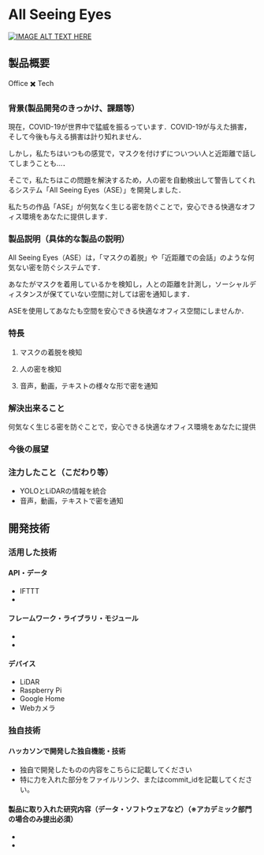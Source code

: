 # All Seeing Eyes

[![IMAGE ALT TEXT HERE](https://jphacks.com/wp-content/uploads/2020/09/JPHACKS2020_ogp.jpg)](https://www.youtube.com/watch?v=G5rULR53uMk)

## 製品概要

Office ✖️ Tech

### 背景(製品開発のきっかけ、課題等）

現在，COVID-19が世界中で猛威を振るっています．COVID-19が与えた損害，そして今後も与える損害は計り知れません．

しかし，私たちはいつもの感覚で，マスクを付けずについつい人と近距離で話してしまうことも...．

そこで，私たちはこの問題を解決するため，人の密を自動検出して警告してくれるシステム「All Seeing Eyes（ASE）」を開発しました．

私たちの作品「ASE」が何気なく生じる密を防ぐことで，安心できる快適なオフィス環境をあなたに提供します．


### 製品説明（具体的な製品の説明）
All Seeing Eyes（ASE）は，「マスクの着脱」や「近距離での会話」のような何気ない密を防ぐシステムです．

あなたがマスクを着用しているかを検知し，人との距離を計測し，ソーシャルディスタンスが保てていない空間に対しては密を通知します．

ASEを使用してあなたも空間を安心できる快適なオフィス空間にしませんか．

### 特長
1. マスクの着脱を検知

2. 人の密を検知

3. 音声，動画，テキストの様々な形で密を通知

### 解決出来ること
何気なく生じる密を防ぐことで，安心できる快適なオフィス環境をあなたに提供
### 今後の展望

### 注力したこと（こだわり等）
* YOLOとLiDARの情報を統合
* 音声，動画，テキストで密を通知

## 開発技術
### 活用した技術
#### API・データ
* IFTTT
* 

#### フレームワーク・ライブラリ・モジュール
* 
* 

#### デバイス
* LiDAR
* Raspberry Pi
* Google Home
* Webカメラ

### 独自技術
#### ハッカソンで開発した独自機能・技術
* 独自で開発したものの内容をこちらに記載してください
* 特に力を入れた部分をファイルリンク、またはcommit_idを記載してください。

#### 製品に取り入れた研究内容（データ・ソフトウェアなど）（※アカデミック部門の場合のみ提出必須）
* 
* 
